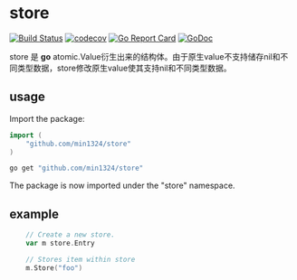 # store 

[![Build Status](https://travis-ci.com/min1324/store.svg?branch=main)](https://travis-ci.com/min1324/store) [![codecov](https://codecov.io/gh/min1324/store/branch/main/graph/badge.svg)](https://codecov.io/gh/min1324/store) [![Go Report Card](https://goreportcard.com/badge/github.com/min1324/store)](https://goreportcard.com/report/github.com/min1324/store) [![GoDoc](https://godoc.org/github.com/min1324/store?status.png)](https://godoc.org/github.com/min1324/store)

 store 是 **go** atomic.Value衍生出来的结构体。由于原生value不支持储存nil和不同类型数据，store修改原生value使其支持nil和不同类型数据。

## usage

Import the package:

```go
import (
	"github.com/min1324/store"
)

```

```bash
go get "github.com/min1324/store"
```

The package is now imported under the "store" namespace.

## example

```go
	// Create a new store.
	var m store.Entry

	// Stores item within store
	m.Store("foo")

```
